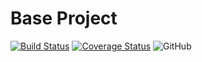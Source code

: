 Base Project
============
[![Build Status](https://travis-ci.org/NekoTashi/base-project.svg?branch=master)](https://travis-ci.org/NekoTashi/base-project)
[![Coverage Status](https://coveralls.io/repos/github/NekoTashi/base-project/badge.svg?branch=master)](https://coveralls.io/github/NekoTashi/base-project?branch=master)
![GitHub](https://img.shields.io/github/license/mashape/apistatus.svg)
